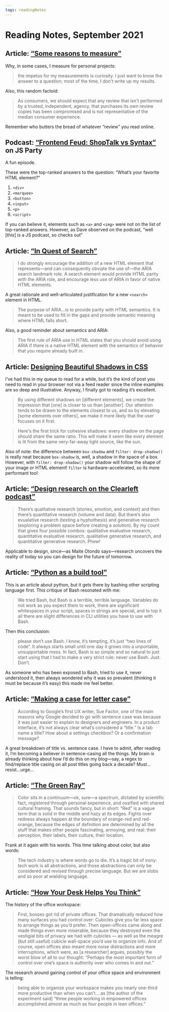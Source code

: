 ```yaml
---
tags: readingNotes
---
```


# Reading Notes, September 2021

## Article: [“Some reasons to measure”](https://danluu.com/why-benchmark/)

Why, in some cases, I measure for personal projects:

> the impetus for my measurements is curiosity. I just want to know the answer to a question; most of the time, I don't write up my results. 

Also, this random factoid:

> As consumers, we should expect that any review that isn't performed by a trusted, independent, agency, that purchases its own review copies has been compromised and is not representative of the median consumer experience.

Remember who butters the bread of whatever “review” you read online.

## Podcast: [“Frontend Feud: ShopTalk vs Syntax”](https://podcasts.apple.com/us/podcast/js-party-javascript-css-web-development/id1209616598?i=1000534946896) on JS Party

A fun episode.

These were the top-ranked answers to the question: “What’s your favorite HTML element?”

1. `<div>`
2. `<marquee>`
3. `<button>`
4. `<input>`
5. `<p>`
6. `<script>`

If you can believe it, elements such as `<a>` and `<img>` were not on the list of top-ranked answers. However, as Dave observed on the podcast, “well [this] is a JS podcast, so checks out”

## Article: [“In Quest of Search”](https://sarasoueidan.com/blog/in-quest-of-search/)

> I do strongly encourage the addition of a new HTML element that represents—and can consequently obviate the use of—the ARIA search landmark role. A search element would provide HTML parity with the ARIA role, and encourage less use of ARIA in favor of native HTML elements.

A great rationale and well-articulated justification for a new `<search>` element in HTML.

>  The purpose of ARIA…is to provide parity with HTML semantics. It is meant to be used to fill in the gaps and provide semantic meaning where HTML falls short.

Also, a good reminder about semantics and ARIA:

> The first rule of ARIA use in HTML states that you should avoid using ARIA if there is a native HTML element with the semantics of behavior that you require already built in.

## Article: [Designing Beautiful Shadows in CSS](https://www.joshwcomeau.com/css/designing-shadows/)

I’ve had this in my queue to read for a while, but it’s the kind of post you need to read in your browser not via a feed reader since the inline examples are so deep and illustrative. Anyway, I finally got to reading it’s excellent.

> By using different shadows on [different elements], we create the impression that [one] is closer to us than [another]. Our attention tends to be drawn to the elements closest to us, and so by elevating [some elements over others], we make it more likely that the user focuses on it first.

> Here's the first trick for cohesive shadows: every shadow on the page should share the same ratio. This will make it seem like every element is lit from the same very-far-away light source, like the sun.

Also of note: the difference between `box-shadow` and `filter: drop-shadow()` is really neat because `box-shadow` is, well, a shadow in the space of a box. However, with `filter: drop-shadow()` your shadow will follow the shape of your image or HTML element! `filter` is hardware-accelerated, so its more performant too!

## Article: [“Design research on the Clearleft podcast”](https://adactio.com/journal/18474)

> There’s qualitative research (stories, emotion, and context) and then there’s quantitative research (volume and data). But there’s also evualative research (testing a hyphothesis) and generative research (exploring a problem space before creating a solution). By my count that gives four possible combos: qualitative evaluative research, quantitative evaluative research, qualitative generative research, and quantitative generative research. Phew!

Applicable to design, since—as Maite Otondo says—research uncovers the reality of today so you can design for the future of tomorrow. 

## Article: [“Python as a build tool”](https://tonsky.me/blog/python-build/)

This is an article about python, but it gets there by bashing other scripting language first. This critique of Bash resonated with me:

> We tried Bash, but Bash is a terrible, terrible language. Variables do not work as you expect them to work, there are significant whitespaces in your script, spaces in strings are special, and to top it all there are slight differences in CLI utilities you have to use with Bash.

Then this conclusion:

> please don’t use Bash. I know, it’s tempting, it’s just “two lines of code”. It always starts small until one day it grows into a unportable, unsupportable mess. In fact, Bash is so simple and so natural to just start using that I had to make a very strict rule: never use Bash. Just. Don’t.  

As someone who has been exposed to Bash, tried to use it, never understood it, then always wondered why it was so prevalent (thinking it must be because it’s easy) this made me feel better. 

## Article: [“Making a case for letter case”](https://medium.com/@jsaito/making-a-case-for-letter-case-19d09f653c98)

> According to Google’s first UX writer, Sue Factor, one of the main reasons why Google decided to go with sentence case was because it was just easier to explain to designers and engineers. In a product interface, it’s not always clear what’s considered a “title.” Is a tab name a title? How about a settings checkbox? Or a confirmation message?

A great breakdown of title vs. sentence case. I have to admit, after reading it, I’m becoming a believer in sentence-casing all the things. My brain is already thinking about how I’d do this on my blog—say, a regex to find/replace title casing on all post titles going back a decade? Must…resist…urge…

## Article: [“The Green Ray”](https://frankchimero.com/blog/2021/the-green-ray/)

> Color sits in a continuum—ok, sure—a spectrum, dictated by scientific fact, registered through personal experience, and ossified with shared cultural framing. That sounds fancy, but in short: “Red” is a vague term that is solid in the middle and hazy at its edges. Fights over redness always happen at the boundary of orange-red and red-orange, because the edges of definition are determined by all the stuff that makes other people fascinating, annoying, and real: their perception, their labels, their culture, their location.

Frank at it again with his words. This time talking about color, but also words:

> The tech industry is where words go to die. It’s a tragic bit of irony: tech work is all abstractions, and those abstractions can only be considered and revised through precise language. But we are slobs and so poor at wielding language. 

## Article: [“How Your Desk Helps You Think”](https://forge.medium.com/how-your-desk-helps-you-think-21da2ea2fb14)

The history of the office workspace:

> First, bosses got rid of private offices. That dramatically reduced how many surfaces you had control over: Cubicles give you far less space to arrange things as you’d prefer. Then open-offices came along and made things even more miserable, because they destroyed even the vestigial bits of privacy we had with cubicles — as well as the meagre (but still useful) cubicle wall-space you’d use to organize info. And of course, open offices also meant more noise distractions and more interruptions, which were, as [a researcher] argues, possibly the worst blow of all to our thought: “Perhaps the most important form of control over one’s space is authority over who comes in and out.”

The research around gaining control of your office space and environment is telling:

> being able to organize your workspace makes you nearly one-third more productive than when you can’t.…as [the author of the experiment said] “three people working in empowered offices accomplished almost as much as four people in lean offices.”